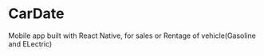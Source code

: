 # CarDate
Mobile app built with React Native, for sales or Rentage of vehicle(Gasoline and ELectric)
